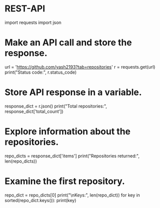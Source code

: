 # REST-API
import requests
import json
# Make an API call and store the response.
url = 'https://github.com/yash2193?tab=repositories'
r = requests.get(url)
print("Status code:", r.status_code)
# Store API response in a variable.
response_dict = r.json()
print("Total repositories:", response_dict['total_count'])
# Explore information about the repositories.
repo_dicts = response_dict['items']
print("Repositories returned:", len(repo_dicts))
# Examine the first repository.
repo_dict = repo_dicts[0]
print("\nKeys:", len(repo_dict))
for key in sorted(repo_dict.keys()):
	print(key)
